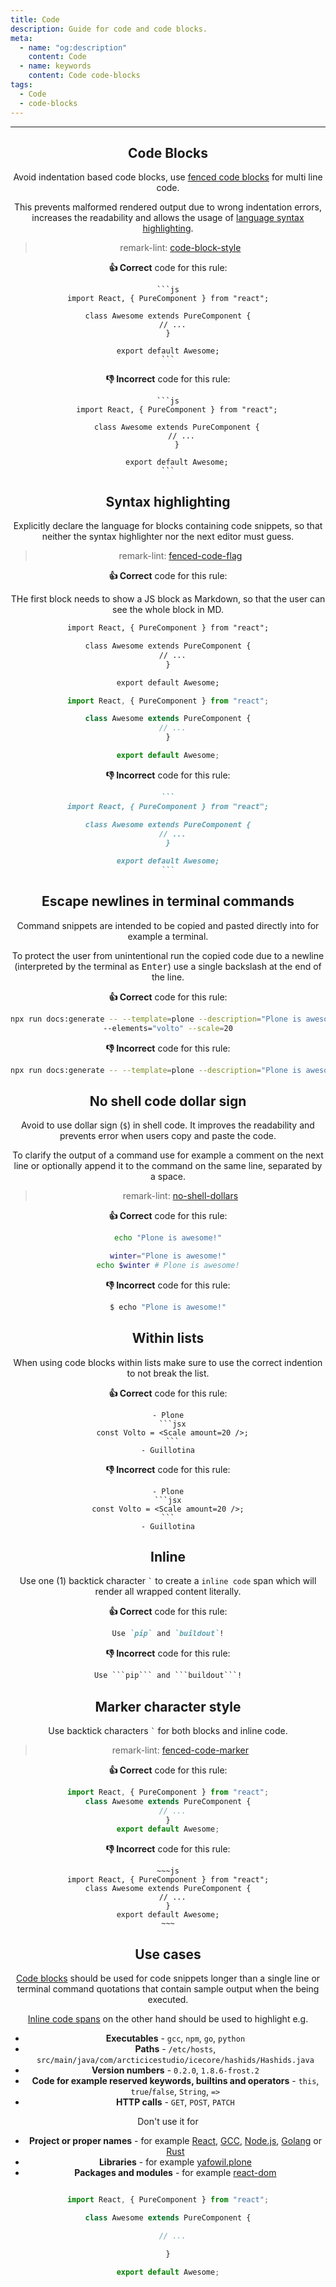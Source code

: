 ```yaml
---
title: Code
description: Guide for code and code blocks.
meta:
  - name: "og:description"
    content: Code
  - name: keywords
    content: Code code-blocks
tags:
  - Code
  - code-blocks
---
```


<Header/>

---

## Code Blocks

<!--lint disable-->

Avoid indentation based code blocks, use [fenced code blocks](https://spec.commonmark.org/0.29/#fenced-code-blocks "Link to CommonMark spec") for multi line code.

This prevents malformed rendered output due to wrong indentation errors, increases the readability and allows the usage of [language syntax highlighting](https://v1.vuepress.vuejs.org/guide/markdown.html#syntax-highlighting-in-code-blocks "Link to vuepress docs about syntax highlighting").

> remark-lint: [code-block-style](https://github.com/remarkjs/remark-lint/tree/master/packages/remark-lint-code-block-style "Link to remarkjs docs")

**:thumbsup: Correct** code for this rule:

~~~
```js
import React, { PureComponent } from "react";

class Awesome extends PureComponent {
  // ...
}

export default Awesome;
```
~~~

**:thumbsdown: Incorrect** code for this rule:

~~~
```js
    import React, { PureComponent } from "react";

    class Awesome extends PureComponent {
      // ...
    }

    export default Awesome;
```
~~~

## Syntax highlighting

Explicitly declare the language for blocks containing code snippets, so that neither the syntax highlighter nor the next editor must guess.

> remark-lint: [fenced-code-flag](https://github.com/remarkjs/remark-lint/tree/master/packages/remark-lint-fenced-code-flag "Link to remarkjs docs")

**:thumbsup: Correct** code for this rule:

THe first block needs to show a JS block as Markdown, so that the user can see the whole block in MD.

```markdown
import React, { PureComponent } from "react";

class Awesome extends PureComponent {
  // ...
}

export default Awesome;
```

```js
import React, { PureComponent } from "react";

class Awesome extends PureComponent {
  // ...
}

export default Awesome;
```

**:thumbsdown: Incorrect** code for this rule:

~~~md
```
import React, { PureComponent } from "react";

class Awesome extends PureComponent {
  // ...
}

export default Awesome;
```
~~~

## Escape newlines in terminal commands

Command snippets are intended to be copied and pasted directly into for example a terminal.

To protect the user from unintentional run the copied code due to a newline (interpreted by the terminal as <kbd>Enter</kbd>) use a single backslash at the end of the line.

**:thumbsup: Correct** code for this rule:

```bash
npx run docs:generate -- --template=plone --description="Plone is awesome" \
--elements="volto" --scale=20
```

**:thumbsdown: Incorrect** code for this rule:

```bash
npx run docs:generate -- --template=plone --description="Plone is awesome" --elements="volto" --scale=20
```

## No shell code dollar sign

Avoid to use dollar sign (`$`) in shell code.
It improves the readability and prevents error when users copy and paste the code.

To clarify the output of a command use for example a comment on the next line or optionally append it to the command on the same line, separated by a space.

> remark-lint: [no-shell-dollars](https://github.com/remarkjs/remark-lint/tree/master/packages/remark-lint-no-shell-dollars "Link to remarkjs docs")

**:thumbsup: Correct** code for this rule:

```bash
echo "Plone is awesome!"
```

```bash
winter="Plone is awesome!"
echo $winter # Plone is awesome!
```

**:thumbsdown: Incorrect** code for this rule:

```bash
$ echo "Plone is awesome!"
```

## Within lists

When using code blocks within lists make sure to use the correct indention to not break the list.

**:thumbsup: Correct** code for this rule:

~~~
- Plone
  ```jsx
  const Volto = <Scale amount=20 />;
  ```
- Guillotina
~~~

**:thumbsdown: Incorrect** code for this rule:

~~~
- Plone
```jsx
const Volto = <Scale amount=20 />;
```
- Guillotina
~~~

## Inline

Use one (1) backtick character `` ` `` to create a `inline code` span which will render all wrapped content literally.

**:thumbsup: Correct** code for this rule:

```md
Use `pip` and `buildout`!
```

**:thumbsdown: Incorrect** code for this rule:

~~~md
Use ```pip``` and ```buildout```!
~~~

## Marker character style

Use backtick characters `` ` `` for both blocks and inline code.

> remark-lint: [fenced-code-marker](https://github.com/remarkjs/remark-lint/tree/master/packages/remark-lint-fenced-code-marker "Link to remarkjs docs")


**:thumbsup: Correct** code for this rule:

```js
import React, { PureComponent } from "react";
class Awesome extends PureComponent {
  // ...
}
export default Awesome;
```


**:thumbsdown: Incorrect** code for this rule:

```
~~~js
import React, { PureComponent } from "react";
class Awesome extends PureComponent {
  // ...
}
export default Awesome;
~~~
```

## Use cases

[Code blocks](#blocks) should be used for code snippets longer than a single line
or terminal command quotations that contain sample output when the being executed.

[Inline code spans](#inline) on the other hand should be used to highlight e.g.

- **Executables** - `gcc`, `npm`, `go`, `python`
- **Paths** - `/etc/hosts`, `src/main/java/com/arcticicestudio/icecore/hashids/Hashids.java`
- **Version numbers** - `0.2.0`, `1.8.6-frost.2`
- **Code for example reserved keywords, builtins and operators** - `this`, `true`/`false`, `String`, `=>`
- **HTTP calls** - `GET`, `POST`, `PATCH`

Don't use it for

- **Project or proper names** - for example [React](https://reactjs.org "Link to reactjs"), [GCC](https://gcc.gnu.org "Link to GCC"), [Node.js](https://nodejs.org "Link to nodejs"), [Golang](https://golang.org "Link to Golang") or [Rust](https://www.rust-lang.org "Link to rust")
- **Libraries** - for example [yafowil.plone](https://pypi.org/project/yafowil.plone/ "Plone Integration for YAFOWIL")
- **Packages and modules** - for example [react-dom](https://www.npmjs.com/package/react-dom "Link to react-dom")
<!--lint enable-->

```js

import React, { PureComponent } from "react";

class Awesome extends PureComponent {

  // ...

}

export default Awesome;

```

